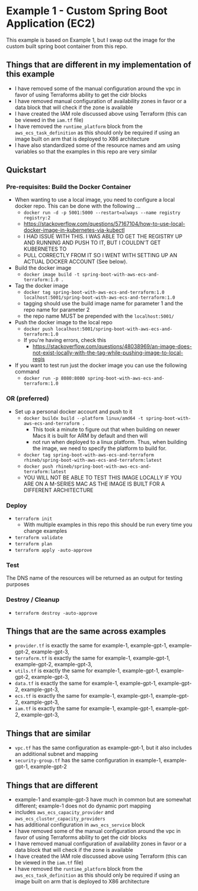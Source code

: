 # Example 1 - Custom Spring Boot Application (EC2)

This example is based on Example 1, but I swap out the image for the custom built spring boot container from this repo.

## Things that are different in my implementation of this example

* I have removed some of the manual configuration around the vpc in favor of using Terraforms ability to get the cidr blocks
* I have removed manual configuration of availability zones in favor or a data block that will check if the zone is available
* I have created the IAM role discussed above using Terraform (this can be viewed in the `iam.tf` file)
* I have removed the `runtime_platform` block from the `aws_ecs_task_definition` as this should only be required if using an image built on arm that is deployed to X86 architecture
* I have also standardized some of the resource names and am using variables so that the examples in this repo are very similar

## Quickstart

### Pre-requisites: Build the Docker Container

* When wanting to use a local image, you need to configure a local docker repo. This can be done with the following ...
    * `docker run -d -p 5001:5000 --restart=always --name registry registry:2`
    * https://stackoverflow.com/questions/57167104/how-to-use-local-docker-image-in-kubernetes-via-kubectl
    * I HAD ISSUE WITH THIS. I WAS ABLE TO GET THE REGISTRY UP AND RUNNING AND PUSH TO IT, BUT I COULDN'T GET KUBERNETES TO
    * PULL CORRECTLY FROM IT SO I WENT WITH SETTING UP AN ACTUAL DOCKER ACCOUNT (See below).
* Build the docker image
    * `docker image build -t spring-boot-with-aws-ecs-and-terraform:1.0 .`
* Tag the docker image
    * `docker tag spring-boot-with-aws-ecs-and-terraform:1.0 localhost:5001/spring-boot-with-aws-ecs-and-terraform:1.0`
    * tagging should use the build image name for parameter 1 and the repo name for parameter 2
    * the repo name MUST be prepended with the `localhost:5001/`
* Push the docker image to the local repo
    * `docker push localhost:5001/spring-boot-with-aws-ecs-and-terraform:1.0`
    * If you're having errors, check this
        * https://stackoverflow.com/questions/48038969/an-image-does-not-exist-locally-with-the-tag-while-pushing-image-to-local-regis
* If you want to test run just the docker image you can use the following command
    * `docker run -p 8080:8080 spring-boot-with-aws-ecs-and-terraform:1.0 `

### OR (preferred)

* Set up a personal docker account and push to it
    * `docker buildx build --platform linux/amd64 -t spring-boot-with-aws-ecs-and-terraform .`
        * This took a minute to figure out that when building on newer Macs it is built for ARM by default and then will
        * not run when deployed to a linux platform. Thus, when building the image, we need to specify the platform to build for.
    * `docker tag spring-boot-with-aws-ecs-and-terraform rhineb/spring-boot-with-aws-ecs-and-terraform:latest`
    * `docker push rhineb/spring-boot-with-aws-ecs-and-terraform:latest`
    * YOU WILL NOT BE ABLE TO TEST THIS IMAGE LOCALLY IF YOU ARE ON A M-SERIES MAC AS THE IMAGE IS BUILT FOR A DIFFERENT ARCHITECTURE

### Deploy

* `terraform init`
    * With multiple examples in this repo this should be run every time you change examples
* `terraform validate`
* `terraform plan`
* `terraform apply -auto-approve`

### Test

The DNS name of the resources will be returned as an output for testing purposes

### Destroy / Cleanup

* `terraform destroy -auto-approve`
## Things that are the same across examples

* `provider.tf` is exactly the same for example-1, example-gpt-1, example-gpt-2, example-gpt-3,
* `terraform.tf` is exactly the same for example-1, example-gpt-1, example-gpt-2, example-gpt-3,
* `utils.tf` is exactly the same for example-1, example-gpt-1, example-gpt-2, example-gpt-3,
* `data.tf` is exactly the same for example-1, example-gpt-1, example-gpt-2, example-gpt-3,
* `ecs.tf` is exactly the same for example-1, example-gpt-1, example-gpt-2, example-gpt-3,
* `iam.tf` is exactly the same for example-1, example-gpt-1, example-gpt-2, example-gpt-3,

## Things that are similar

* `vpc.tf` has the same configuration as example-gpt-1, but it also includes an additional subnet and mapping
* `security-group.tf` has the same configuration in example-1, example-gpt-1, example-gpt-2

## Things that are different

* example-1 and example-gpt-3 have much in common but are somewhat different; example-1 does not do dynamic port mapping
* includes `aws_ecs_capacity_provider` and `aws_ecs_cluster_capacity_providers`
* has additional configuration in `aws_ecs_service` block
* I have removed some of the manual configuration around the vpc in favor of using Terraforms ability to get the cidr blocks
* I have removed manual configuration of availability zones in favor or a data block that will check if the zone is available
* I have created the IAM role discussed above using Terraform (this can be viewed in the `iam.tf` file)
* I have removed the `runtime_platform` block from the `aws_ecs_task_definition` as this should only be required if using an image built on arm that is deployed to X86 architecture